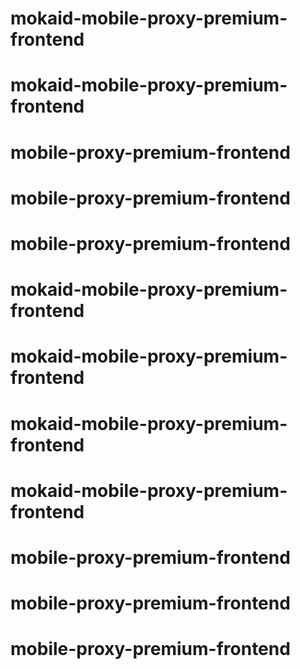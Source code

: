 # mokaid-mobile-proxy-premium-frontend
# mokaid-mobile-proxy-premium-frontend
# mobile-proxy-premium-frontend
# mobile-proxy-premium-frontend
# mobile-proxy-premium-frontend
# mokaid-mobile-proxy-premium-frontend
# mokaid-mobile-proxy-premium-frontend
# mokaid-mobile-proxy-premium-frontend
# mokaid-mobile-proxy-premium-frontend
# mobile-proxy-premium-frontend
# mobile-proxy-premium-frontend
# mobile-proxy-premium-frontend
